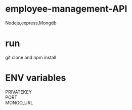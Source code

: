 # employee-management-API
 Nodejs,express,Mongdb

# run 
  git clone and npm install
  
 # ENV variables
  PRIVATEKEY<br/>
  PORT<br/>
  MONGO_URL<br/>
